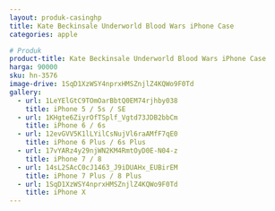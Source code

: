 ```yaml
---
layout: produk-casinghp
title: Kate Beckinsale Underworld Blood Wars iPhone Case
categories: apple

# Produk
product-title: Kate Beckinsale Underworld Blood Wars iPhone Case
harga: 90000
sku: hn-3576
image-drive: 1SqD1XzWSY4nprxHMSZnjlZ4KQWo9F0Td
gallery:
  - url: 1LeYElGtC9TOmOarBbtQ0EM74rjhby038
    title: iPhone 5 / 5s / SE
  - url: 1KHgte6ZiyrOfTSplf_Vgtd73JDB2bbCm
    title: iPhone 6 / 6s
  - url: 12evGVV5K1lLYilCsNujVl6raAMfF7qE0
    title: iPhone 6 Plus / 6s Plus
  - url: 17vYARz4y29njWN2KM4RmtOyD0E-N04-z
    title: iPhone 7 / 8
  - url: 14sL2SAcC0cJ1463_J9iDUAHx_EUBirEM
    title: iPhone 7 Plus / 8 Plus
  - url: 1SqD1XzWSY4nprxHMSZnjlZ4KQWo9F0Td
    title: iPhone X
---
```

